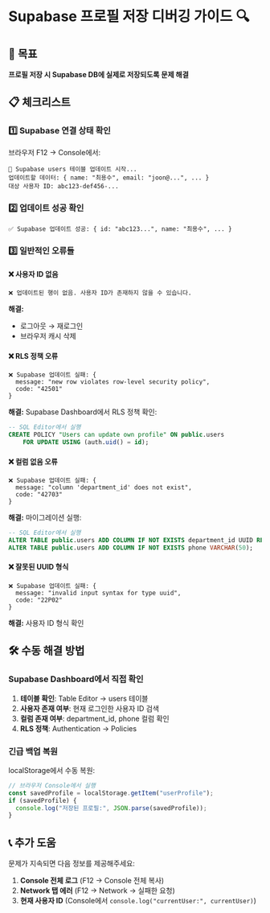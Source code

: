 # Supabase 프로필 저장 디버깅 가이드 🔍

## 🎯 목표
**프로필 저장 시 Supabase DB에 실제로 저장되도록 문제 해결**

## 📋 체크리스트

### 1️⃣ **Supabase 연결 상태 확인**
브라우저 F12 → Console에서:
```
📝 Supabase users 테이블 업데이트 시작...
업데이트할 데이터: { name: "최용수", email: "joon@...", ... }
대상 사용자 ID: abc123-def456-...
```

### 2️⃣ **업데이트 성공 확인**
```
✅ Supabase 업데이트 성공: { id: "abc123...", name: "최용수", ... }
```

### 3️⃣ **일반적인 오류들**

#### ❌ 사용자 ID 없음
```
❌ 업데이트된 행이 없음. 사용자 ID가 존재하지 않을 수 있습니다.
```
**해결:** 
- 로그아웃 → 재로그인
- 브라우저 캐시 삭제

#### ❌ RLS 정책 오류
```
❌ Supabase 업데이트 실패: {
  message: "new row violates row-level security policy",
  code: "42501"
}
```
**해결:** Supabase Dashboard에서 RLS 정책 확인:
```sql
-- SQL Editor에서 실행
CREATE POLICY "Users can update own profile" ON public.users
    FOR UPDATE USING (auth.uid() = id);
```

#### ❌ 컬럼 없음 오류
```
❌ Supabase 업데이트 실패: {
  message: "column 'department_id' does not exist",
  code: "42703"
}
```
**해결:** 마이그레이션 실행:
```sql
-- SQL Editor에서 실행
ALTER TABLE public.users ADD COLUMN IF NOT EXISTS department_id UUID REFERENCES public.departments(id);
ALTER TABLE public.users ADD COLUMN IF NOT EXISTS phone VARCHAR(50);
```

#### ❌ 잘못된 UUID 형식
```
❌ Supabase 업데이트 실패: {
  message: "invalid input syntax for type uuid",
  code: "22P02"
}
```
**해결:** 사용자 ID 형식 확인

## 🛠 수동 해결 방법

### Supabase Dashboard에서 직접 확인
1. **테이블 확인**: Table Editor → users 테이블
2. **사용자 존재 여부**: 현재 로그인한 사용자 ID 검색
3. **컬럼 존재 여부**: department_id, phone 컬럼 확인
4. **RLS 정책**: Authentication → Policies

### 긴급 백업 복원
localStorage에서 수동 복원:
```javascript
// 브라우저 Console에서 실행
const savedProfile = localStorage.getItem("userProfile");
if (savedProfile) {
  console.log("저장된 프로필:", JSON.parse(savedProfile));
}
```

## 📞 추가 도움

문제가 지속되면 다음 정보를 제공해주세요:
1. **Console 전체 로그** (F12 → Console 전체 복사)
2. **Network 탭 에러** (F12 → Network → 실패한 요청)
3. **현재 사용자 ID** (Console에서 `console.log("currentUser:", currentUser)`) 